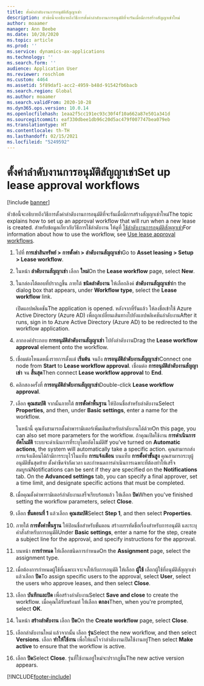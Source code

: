 ```yaml
---
title: ตั้งค่าลำดับงานการอนุมัติสัญญาเช่า
description: หัวข้อนี้จะอธิบายถึงวิธีการตั้งค่าลำดับงานการอนุมัติที่จะรันเมื่อมีการสร้างสัญญาเช่าใหม่
author: moaamer
manager: Ann Beebe
ms.date: 10/28/2020
ms.topic: article
ms.prod: ''
ms.service: dynamics-ax-applications
ms.technology: ''
ms.search.form: ''
audience: Application User
ms.reviewer: roschlom
ms.custom: 4464
ms.assetid: 5f89daf1-acc2-4959-b48d-91542fb6bacb
ms.search.region: Global
ms.author: moaamer
ms.search.validFrom: 2020-10-28
ms.dyn365.ops.version: 10.0.14
ms.openlocfilehash: 1eaa2f5cc191ec93c30f4f10a662a87e501a341d
ms.sourcegitcommit: eaf330dbee1db96c20d5ac479f007747bea079eb
ms.translationtype: HT
ms.contentlocale: th-TH
ms.lasthandoff: 02/15/2021
ms.locfileid: "5249592"
---
```

# <a name="set-up-lease-approval-workflows"></a><span data-ttu-id="16224-103">ตั้งค่าลำดับงานการอนุมัติสัญญาเช่า</span><span class="sxs-lookup"><span data-stu-id="16224-103">Set up lease approval workflows</span></span>

[!include [banner](../includes/banner.md)]

<span data-ttu-id="16224-104">หัวข้อนี้จะอธิบายถึงวิธีการตั้งค่าลำดับงานการอนุมัติที่จะรันเมื่อมีการสร้างสัญญาเช่าใหม่</span><span class="sxs-lookup"><span data-stu-id="16224-104">The topic explains how to set up an approval workflow that will run when a new lease is created.</span></span> <span data-ttu-id="16224-105">สำหรับข้อมูลเกี่ยวกับวิธีการใช้ลำดับงาน ให้ดูที่ [ใช้ลำดับงานการอนุมัติสัญญาเช่า](use-create-lease-wrkflw.md)</span><span class="sxs-lookup"><span data-stu-id="16224-105">For information about how to use the workflow, see [Use lease approval workflows](use-create-lease-wrkflw.md).</span></span> 

1. <span data-ttu-id="16224-106">ไปที่ **การเช่าสินทรัพย์ \> การตั้งค่า \> ลำดับงานสัญญาเช่า**</span><span class="sxs-lookup"><span data-stu-id="16224-106">Go to **Asset leasing \> Setup \> Lease workflow**.</span></span>
2. <span data-ttu-id="16224-107">ในหน้า **ลำดับงานสัญญาเช่า** เลือก **ใหม่**</span><span class="sxs-lookup"><span data-stu-id="16224-107">On the **Lease workflow** page, select **New**.</span></span>
3. <span data-ttu-id="16224-108">ในกล่องโต้ตอบที่ปรากฏขึ้น ภายใต้ **ชนิดลำดับงาน** ให้เลือกลิงค์ **ลำดับงานสัญญาเช่า**</span><span class="sxs-lookup"><span data-stu-id="16224-108">In the dialog box that appears, under **Workflow type**, select the **Lease workflow** link.</span></span>

    <span data-ttu-id="16224-109">เปิดแอปพลิเคชัน</span><span class="sxs-lookup"><span data-stu-id="16224-109">The application is opened.</span></span> <span data-ttu-id="16224-110">หลังจากที่รันแล้ว ให้ลงชื่อเข้าใช้ Azure Active Directory (Azure AD) เพื่อถูกเปลี่ยนเส้นทางไปยังแอปพลิเคชันลำดับงาน</span><span class="sxs-lookup"><span data-stu-id="16224-110">After it runs, sign in to Azure Active Directory (Azure AD) to be redirected to the workflow application.</span></span>

4. <span data-ttu-id="16224-111">ลากองค์ประกอบ **การอนุมัติลำดับงานสัญญาเช่า** ไปยังลำดับงาน</span><span class="sxs-lookup"><span data-stu-id="16224-111">Drag the **Lease workflow approval** element onto the workflow.</span></span>
5. <span data-ttu-id="16224-112">เชื่อมต่อโหนดหนึ่งรายการตั้งแต่ **เริ่มต้น** จนถึง **การอนุมัติลำดับงานสัญญาเช่า**</span><span class="sxs-lookup"><span data-stu-id="16224-112">Connect one node from **Start** to **Lease workflow approval**.</span></span> <span data-ttu-id="16224-113">เชื่อมต่อ **การอนุมัติลำดับงานสัญญาเช่า** จน **สิ้นสุด**</span><span class="sxs-lookup"><span data-stu-id="16224-113">Then connect **Lease workflow approval** to **End**.</span></span>
6. <span data-ttu-id="16224-114">คลิกสองครั้งที่ **การอนุมัติลำดับงานสัญญาเช่า**</span><span class="sxs-lookup"><span data-stu-id="16224-114">Double-click **Lease workflow approval**.</span></span>
7. <span data-ttu-id="16224-115">เลือก **คุณสมบัติ** จากนั้นภายใต้ **การตั้งค่าพื้นฐาน** ให้ป้อนชื่อสำหรับลำดับงาน</span><span class="sxs-lookup"><span data-stu-id="16224-115">Select **Properties**, and then, under **Basic settings**, enter a name for the workflow.</span></span>

    <span data-ttu-id="16224-116">ในหน้านี้ คุณยังสามารถตั้งค่าพารามิเตอร์เพิ่มเติมสำหรับลำดับงานได้ด้วย</span><span class="sxs-lookup"><span data-stu-id="16224-116">On this page, you can also set more parameters for the workflow.</span></span> <span data-ttu-id="16224-117">ถ้าคุณเปิดใช้งาน **การดำเนินการอัตโนมัติ** ระบบจะดำเนินการที่ระบุโดยอัตโนมัติ</span><span class="sxs-lookup"><span data-stu-id="16224-117">If you've turned on **Automatic actions**, the system will automatically take a specific action.</span></span> <span data-ttu-id="16224-118">คุณสามารถส่งการแจ้งเตือนได้ถ้ามีการระบุไว้ในแท็บ **การแจ้งเตือน** บนแท็บ **การตั้งค่าขั้นสูง** คุณสามารถระบุผู้อนุมัติขั้นสุดท้าย ตั้งค่าขีดจำกัดเวลา และกำหนดการดำเนินการเฉพาะที่ต้องทำให้เสร็จสมบูรณ์</span><span class="sxs-lookup"><span data-stu-id="16224-118">Notifications can be sent if they are specified on the **Notifications** tab. On the **Advanced settings** tab, you can specify a final approver, set a time limit, and designate specific actions that must be completed.</span></span>

8. <span data-ttu-id="16224-119">เมื่อคุณตั้งค่าพารามิเตอร์ลำดับงานเสร็จเรียบร้อยแล้ว ให้เลือก **ปิด**</span><span class="sxs-lookup"><span data-stu-id="16224-119">When you've finished setting the workflow parameters, select **Close**.</span></span>
9. <span data-ttu-id="16224-120">เลือก **ขั้นตอนที่ 1** แล้วเลือก **คุณสมบัติ**</span><span class="sxs-lookup"><span data-stu-id="16224-120">Select **Step 1**, and then select **Properties**.</span></span>
10. <span data-ttu-id="16224-121">ภายใต้ **การตั้งค่าพื้นฐาน** ให้ป้อนชื่อสำหรับขั้นตอน สร้างบรรทัดชื่อเรื่องสำหรับการอนุมัติ และระบุคำสั่งสำหรับการอนุมัติ</span><span class="sxs-lookup"><span data-stu-id="16224-121">Under **Basic settings**, enter a name for the step, create a subject line for the approval, and specify instructions for the approval.</span></span>
11. <span data-ttu-id="16224-122">บนหน้า **การกำหนด** ให้เลือกชนิดการกำหนด</span><span class="sxs-lookup"><span data-stu-id="16224-122">On the **Assignment** page, select the assignment type.</span></span>
12. <span data-ttu-id="16224-123">เมื่อต้องการกำหนดผู้ใช้ที่เฉพาะเจาะจงให้กับการอนุมัติ ให้เลือก **ผู้ใช้** เลือกผู้ใช้ที่อนุมัติสัญญาเช่า แล้วเลือก **ปิด**</span><span class="sxs-lookup"><span data-stu-id="16224-123">To assign specific users to the approval, select **User**, select the users who approve leases, and then select **Close**.</span></span>
13. <span data-ttu-id="16224-124">เลือก **บันทึกและปิด** เพื่อสร้างลำดับงาน</span><span class="sxs-lookup"><span data-stu-id="16224-124">Select **Save and close** to create the workflow.</span></span> <span data-ttu-id="16224-125">เมื่อคุณได้รับพร้อมท์ ให้เลือก **ตกลง**</span><span class="sxs-lookup"><span data-stu-id="16224-125">Then, when you're prompted, select **OK**.</span></span>
14. <span data-ttu-id="16224-126">ในหน้า **สร้างลำดับงาน** เลือก **ปิด**</span><span class="sxs-lookup"><span data-stu-id="16224-126">On the **Create workflow** page, select **Close**.</span></span>
14. <span data-ttu-id="16224-127">เลือกลำดับงานใหม่ แล้วจากนั้น เลือก **รุ่น**</span><span class="sxs-lookup"><span data-stu-id="16224-127">Select the new workflow, and then select **Versions**.</span></span> <span data-ttu-id="16224-128">เลือก **ทำให้ใช้งาน** เพื่อให้แน่ใจว่าลำดับงานเปิดใช้งานอยู่</span><span class="sxs-lookup"><span data-stu-id="16224-128">Then select **Make active** to ensure that the workflow is active.</span></span>
15. <span data-ttu-id="16224-129">เลือก **ปิด**</span><span class="sxs-lookup"><span data-stu-id="16224-129">Select **Close**.</span></span> <span data-ttu-id="16224-130">รุ่นที่ใช้งานอยู่ใหม่จะปรากฏขึ้น</span><span class="sxs-lookup"><span data-stu-id="16224-130">The new active version appears.</span></span>


[!INCLUDE[footer-include](../../includes/footer-banner.md)]